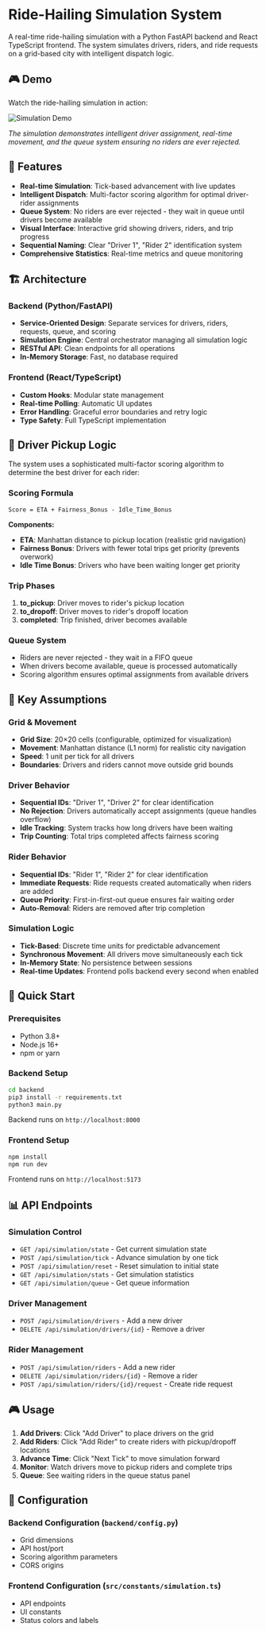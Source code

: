 # Ride-Hailing Simulation System

A real-time ride-hailing simulation with a Python FastAPI backend and React TypeScript frontend. The system simulates drivers, riders, and ride requests on a grid-based city with intelligent dispatch logic.

## 🎮 Demo

Watch the ride-hailing simulation in action:

![Simulation Demo](https://youtu.be/hKBCOxJLuZY)

*The simulation demonstrates intelligent driver assignment, real-time movement, and the queue system ensuring no riders are ever rejected.*

## 🚀 Features

- **Real-time Simulation**: Tick-based advancement with live updates
- **Intelligent Dispatch**: Multi-factor scoring algorithm for optimal driver-rider assignments
- **Queue System**: No riders are ever rejected - they wait in queue until drivers become available
- **Visual Interface**: Interactive grid showing drivers, riders, and trip progress
- **Sequential Naming**: Clear "Driver 1", "Rider 2" identification system
- **Comprehensive Statistics**: Real-time metrics and queue monitoring

## 🏗️ Architecture

### Backend (Python/FastAPI)
- **Service-Oriented Design**: Separate services for drivers, riders, requests, queue, and scoring
- **Simulation Engine**: Central orchestrator managing all simulation logic
- **RESTful API**: Clean endpoints for all operations
- **In-Memory Storage**: Fast, no database required

### Frontend (React/TypeScript)
- **Custom Hooks**: Modular state management
- **Real-time Polling**: Automatic UI updates
- **Error Handling**: Graceful error boundaries and retry logic
- **Type Safety**: Full TypeScript implementation

## 🧠 Driver Pickup Logic

The system uses a sophisticated multi-factor scoring algorithm to determine the best driver for each rider:

### Scoring Formula
```
Score = ETA + Fairness_Bonus - Idle_Time_Bonus
```

**Components:**
- **ETA**: Manhattan distance to pickup location (realistic grid navigation)
- **Fairness Bonus**: Drivers with fewer total trips get priority (prevents overwork)
- **Idle Time Bonus**: Drivers who have been waiting longer get priority

### Trip Phases
1. **to_pickup**: Driver moves to rider's pickup location
2. **to_dropoff**: Driver moves to rider's dropoff location
3. **completed**: Trip finished, driver becomes available

### Queue System
- Riders are never rejected - they wait in a FIFO queue
- When drivers become available, queue is processed automatically
- Scoring algorithm ensures optimal assignments from available drivers

## 🎯 Key Assumptions

### Grid & Movement
- **Grid Size**: 20×20 cells (configurable, optimized for visualization)
- **Movement**: Manhattan distance (L1 norm) for realistic city navigation
- **Speed**: 1 unit per tick for all drivers
- **Boundaries**: Drivers and riders cannot move outside grid bounds

### Driver Behavior
- **Sequential IDs**: "Driver 1", "Driver 2" for clear identification
- **No Rejection**: Drivers automatically accept assignments (queue handles overflow)
- **Idle Tracking**: System tracks how long drivers have been waiting
- **Trip Counting**: Total trips completed affects fairness scoring

### Rider Behavior
- **Sequential IDs**: "Rider 1", "Rider 2" for clear identification
- **Immediate Requests**: Ride requests created automatically when riders are added
- **Queue Priority**: First-in-first-out queue ensures fair waiting order
- **Auto-Removal**: Riders are removed after trip completion

### Simulation Logic
- **Tick-Based**: Discrete time units for predictable advancement
- **Synchronous Movement**: All drivers move simultaneously each tick
- **In-Memory State**: No persistence between sessions
- **Real-time Updates**: Frontend polls backend every second when enabled

## 🚀 Quick Start

### Prerequisites
- Python 3.8+
- Node.js 16+
- npm or yarn

### Backend Setup
```bash
cd backend
pip3 install -r requirements.txt
python3 main.py
```
Backend runs on `http://localhost:8000`

### Frontend Setup
```bash
npm install
npm run dev
```
Frontend runs on `http://localhost:5173`

## 📊 API Endpoints

### Simulation Control
- `GET /api/simulation/state` - Get current simulation state
- `POST /api/simulation/tick` - Advance simulation by one tick
- `POST /api/simulation/reset` - Reset simulation to initial state
- `GET /api/simulation/stats` - Get simulation statistics
- `GET /api/simulation/queue` - Get queue information

### Driver Management
- `POST /api/simulation/drivers` - Add a new driver
- `DELETE /api/simulation/drivers/{id}` - Remove a driver

### Rider Management
- `POST /api/simulation/riders` - Add a new rider
- `DELETE /api/simulation/riders/{id}` - Remove a rider
- `POST /api/simulation/riders/{id}/request` - Create ride request

## 🎮 Usage

1. **Add Drivers**: Click "Add Driver" to place drivers on the grid
2. **Add Riders**: Click "Add Rider" to create riders with pickup/dropoff locations
3. **Advance Time**: Click "Next Tick" to move simulation forward
4. **Monitor**: Watch drivers move to pickup riders and complete trips
5. **Queue**: See waiting riders in the queue status panel

## 🔧 Configuration

### Backend Configuration (`backend/config.py`)
- Grid dimensions
- API host/port
- Scoring algorithm parameters
- CORS origins

### Frontend Configuration (`src/constants/simulation.ts`)
- API endpoints
- UI constants
- Status colors and labels

